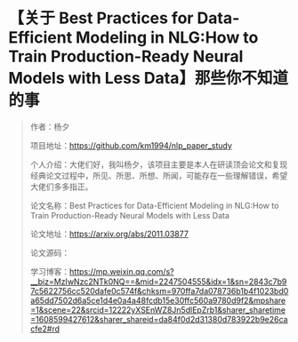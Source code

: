 # 【关于 Best Practices for Data-Efficient Modeling in NLG:How to Train Production-Ready  Neural Models with Less Data】那些你不知道的事

> 作者：杨夕
> 
> 项目地址：https://github.com/km1994/nlp_paper_study
> 
> 个人介绍：大佬们好，我叫杨夕，该项目主要是本人在研读顶会论文和复现经典论文过程中，所见、所思、所想、所闻，可能存在一些理解错误，希望大佬们多多指正。
> 
> 论文名称：Best Practices for Data-Efficient Modeling in NLG:How to Train Production-Ready  Neural Models with Less Data
> 
> 论文地址：https://arxiv.org/abs/2011.03877
> 
> 论文源码：
> 
> 学习博客：https://mp.weixin.qq.com/s?__biz=MzIwNzc2NTk0NQ==&mid=2247504555&idx=1&sn=2843c7b97c5622756cc520dafe0c574f&chksm=970ffa7da078736b1b4f1023bd0a65dd7502d6a5ce1d4e0a4a48fcdb15e30ffc560a9780d9f2&mpshare=1&scene=22&srcid=12222yXSEnWZ8Jn5dlEpZrb1&sharer_sharetime=1608599427612&sharer_shareid=da84f0d2d31380d783922b9e26cacfe2#rd
